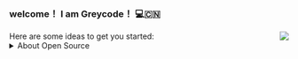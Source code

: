 ### welcome！ I am Greycode！ 💻🇨🇳

<img align="right" src="https://github-readme-stats.vercel.app/api?username=greycodee&show_icons=true&icon_color=805AD5&text_color=718096&bg_color=ffffff&hide_title=true" />
Here are some ideas to get you started:

<details>
<summary>About Open Source </summary>

- 🔭 I’m currently working on ...
- 🌱 I’m currently learning ...
- 👯 I’m looking to collaborate on ...
- 🤔 I’m looking for help with ...
- 💬 Ask me about ...
- 📫 How to reach me: ...
- 😄 Pronouns: ...
- ⚡ Fun fact: ...

</details>


